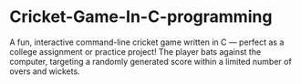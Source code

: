 # Cricket-Game-In-C-programming
A fun, interactive command-line cricket game written in C — perfect as a college assignment or practice project! The player bats against the computer, targeting a randomly generated score within a limited number of overs and wickets.
